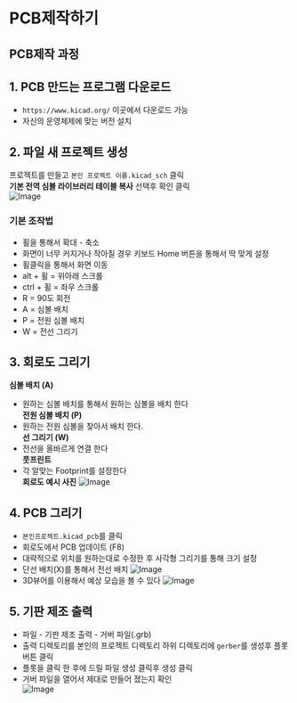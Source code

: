 # PCB제작하기<br>

## PCB제작 과정 <br>
## 1. PCB 만드는 프로그램 다운로드
- `https://www.kicad.org/` 이곳에서 다운로드 가능
- 자신의 운영체제에 맞는 버전 설치

## 2. 파일 새 프로젝트 생성
프로젝트를 만들고 `본인 프로젝트 이름.kicad_sch` 클릭<br>
**기본 전역 심볼 라이브러리 테이블 복사** 선택후 확인 클릭<br>
![Image](https://github.com/user-attachments/assets/1a6c81e8-8666-4630-913a-2761a30b083a)


### 기본 조작법
- 휠을 통해서 확대 - 축소
- 화면이 너무 커지거나 작아질 경우 키보드 Home 버튼을 통해서 딱 맞게 설정
- 휠클릭을 통해서 화면 이동
- alt + 휠 = 위아래 스크롤
- ctrl + 휠 = 좌우 스크롤
- R = 90도 회전
- A = 심볼 배치
- P = 전원 심볼 배치
- W = 전선 그리기<br>
## 3. 회로도 그리기
**심볼 배치 (A)**
- 원하는 심볼 배치를 통해서 원하는 심볼을 배치 한다<br>
**전원 심볼 배치 (P)**
- 원하는 전원 심볼을 찾아서 배치 한다.<br>
**선 그리기 (W)**
- 전선을 올바르게 연결 한다 <br>
**풋프린트**
- 각 알맞는 Footprint를 설정한다 <br>
**회로도 예시 사진**
![Image](https://github.com/user-attachments/assets/9a98c5c5-fd8e-4320-82ab-d9c994d64acb)

## 4. PCB 그리기
- `본인프로젝트.kicad_pcb`를 클릭
- 회로도에서 PCB 업데이트 (F8)
- 대략적으로 위치를 원하는대로 수정한 후 사각형 그리기를 통해 크기 설정
- 단선 배치(X)를 통해서 전선 배치
![Image](https://github.com/user-attachments/assets/5899eb8b-bfed-459b-9aeb-95353b3ee21e)
- 3D뷰어를 이용해서 예상 모습을 볼 수 있다
![Image](https://github.com/user-attachments/assets/18c889ff-a8cb-48ac-be46-cec75d2798f8)
## 5. 기판 제조 출력 
- 파일 - 기판 제조 출력 - 거버 파일(.grb)
- 출력 디렉토리를 본인의 프로젝트 디렉토리 하위 디렉토리에 `gerber`를 생성후 플롯 버튼 클릭
- 플롯을 클릭 한 후에 드릴 파일 생성 클릭후 생성 클릭
- 거버 파일을 열어서 제대로 만들어 졌는지 확인<br>
![Image](https://github.com/user-attachments/assets/69c56070-c518-442c-a204-a305aee185d9)
